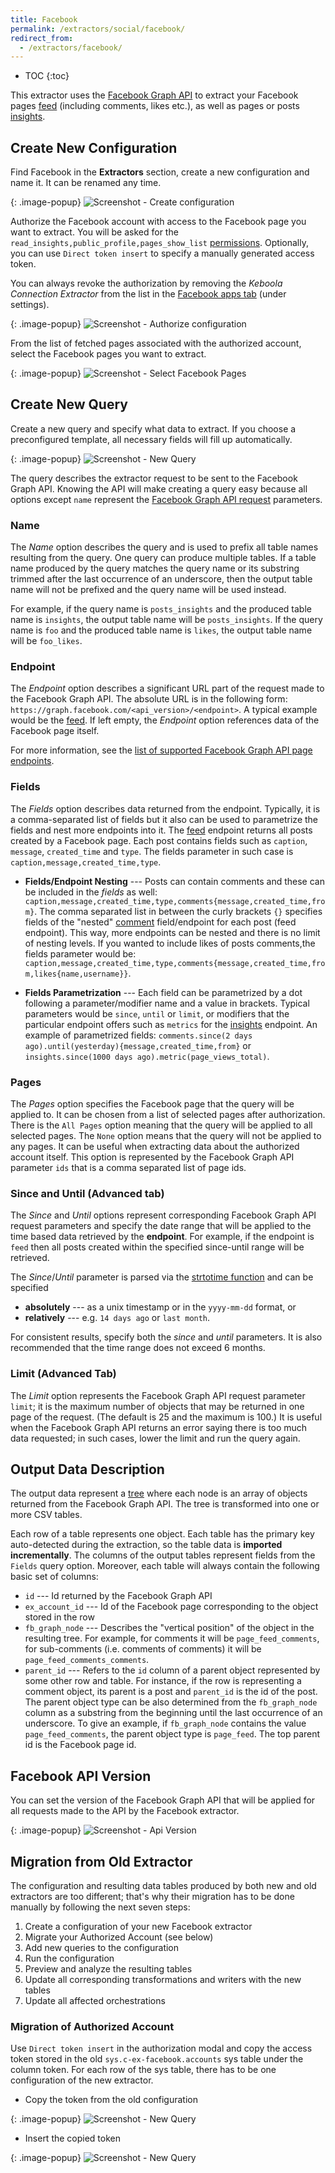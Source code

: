 ```yaml
---
title: Facebook
permalink: /extractors/social/facebook/
redirect_from:
  - /extractors/facebook/
---
```


* TOC
{:toc}

This extractor uses the [Facebook Graph API](https://developers.facebook.com/docs/graph-api) to extract 
your Facebook pages [feed](https://developers.facebook.com/docs/graph-api/reference/v2.8/page/feed) 
(including comments, likes etc.), as well as pages or posts [insights](https://developers.facebook.com/docs/graph-api/reference/v2.8/insights).

## Create New Configuration
Find Facebook in the **Extractors** section, create a new configuration and name it. It can be renamed any time.

{: .image-popup}
![Screenshot - Create configuration](/extractors/facebook/createconfig.png)

Authorize the Facebook account with access to the Facebook page you want to extract.
You will be asked for the `read_insights,public_profile,pages_show_list` [permissions](https://developers.facebook.com/docs/facebook-login/permissions). 
Optionally, you can use `Direct token insert` to specify a manually generated access token.

You can always revoke the authorization by removing the *Keboola Connection Extractor* from the list
in the [Facebook apps tab](https://www.facebook.com/settings?tab=applications) (under settings).

{: .image-popup}
![Screenshot - Authorize configuration](/extractors/facebook/authorizefb.png)

From the list of fetched pages associated with the authorized account, select the Facebook pages you want to extract.

{: .image-popup}
![Screenshot - Select Facebook Pages](/extractors/facebook/selectpages.png)

## Create New Query
Create a new query and specify what data to extract. If you choose a preconfigured template,
all necessary fields will fill up automatically.

{: .image-popup}
![Screenshot - New Query](/extractors/facebook/newquery.png)

The query describes the extractor request to be sent to the Facebook Graph API. Knowing the API will make
creating a query easy because all options except `name` represent the [Facebook Graph API request](https://developers.facebook.com/docs/graph-api/using-graph-api) parameters.

### Name
The *Name* option describes the query and is used to prefix all table names resulting from the query.
One query can produce multiple tables. If a table name produced by the query matches the query name or 
its substring trimmed after the last occurrence of an underscore, then the output table name will not be 
prefixed and the query name will be used instead.

For example, if the query name is `posts_insights` and the produced table name is `insights`, the output
table name will be `posts_insights`. If the query name is `foo` and the produced table name is `likes`,
the output table name will be `foo_likes`.

### Endpoint
The *Endpoint* option describes a significant URL part of the request made to the Facebook Graph API.
The absolute URL is in the following form: `https://graph.facebook.com/<api_version>/<endpoint>`.
A typical example would be the [feed](https://developers.facebook.com/docs/graph-api/reference/v2.8/page/feed).
If left empty, the *Endpoint* option references data of the Facebook page itself.

For more information, see the [list of supported Facebook Graph API page endpoints](https://developers.facebook.com/docs/graph-api/reference/page/).

### Fields
The *Fields* option describes data returned from the endpoint. Typically, it is a comma-separated list of
fields but it also can be used to parametrize the fields and nest more endpoints into it.
The [feed](https://developers.facebook.com/docs/graph-api/reference/v2.8/page/feed) endpoint returns all
posts created by a Facebook page. Each post contains fields such as `caption`, `message`, `created_time`
and `type`. The fields parameter in such case is `caption,message,created_time,type`.

- **Fields/Endpoint Nesting** ---
    Posts can contain comments and these can be included in the *fields* as well: `caption,message,created_time,type,comments{message,created_time,from}`. The comma separated list in between the curly brackets `{}` specifies fields of the "nested" [comment](https://developers.facebook.com/docs/graph-api/reference/v2.8/comment/) field/endpoint for each post (feed endpoint). This way, more endpoints can be nested and there is no limit of nesting levels. If you wanted to include likes of posts comments,the fields parameter would be: `caption,message,created_time,type,comments{message,created_time,from,likes{name,username}}`.

- **Fields Parametrization** ---
    Each field can be parametrized by a dot following a parameter/modifier name and a value in brackets.
    Typical parameters would be `since`, `until` or `limit`,
    or modifiers that the particular endpoint offers such as `metrics` for the [insights](https://developers.facebook.com/docs/graph-api/reference/v2.8/insights) endpoint.
    An example of parametrized fields: `comments.since(2 days ago).until(yesterday){message,created_time,from}` or `insights.since(1000 days ago).metric(page_views_total)`.

### Pages
The *Pages* option specifies the Facebook page that the query will be applied to. It can be chosen from a
list of selected pages after authorization. There is the `All Pages` option meaning that the query will
be applied to all selected pages. The `None` option means that the query will not be applied to any pages.
It can be useful when extracting data about the authorized account itself. This option is represented
by the Facebook Graph API parameter `ids` that is a comma separated list of page ids.

### Since and Until (Advanced tab)
The *Since* and *Until* options represent corresponding Facebook Graph API request parameters and
specify the date range that will be applied to the time based data retrieved by the **endpoint**. For
example, if the endpoint is `feed` then all posts created within the specified since-until range will be retrieved.

The *Since*/*Until* parameter is parsed via the [strtotime function](http://php.net/manual/en/function.strtotime.php) and can be specified

- **absolutely** --- as a unix timestamp or in the `yyyy-mm-dd` format, or
- **relatively** --- e.g. `14 days ago` or `last month`.

For consistent results, specify both the *since* and *until* parameters. It is also recommended that the 
time range does not exceed 6 months.

### Limit (Advanced Tab)
The *Limit* option represents the Facebook Graph API request parameter `limit`; it is the maximum number
of objects that may be returned in one page of the request. (The default is 25 and the maximum is 100.)
It is useful when the Facebook Graph API returns an error saying there is too much data requested; in such
cases, lower the limit and run the query again.

## Output Data Description
The output data represent a [tree](https://en.wikipedia.org/wiki/Tree_(graph_theory)) where each node is an
array of objects returned from the Facebook Graph API. The tree is transformed into one or more CSV tables.

Each row of a table represents one object. Each table has the primary key auto-detected during the
extraction, so the table data is **imported incrementally**. The columns of the output tables represent
fields from the `Fields` query option. Moreover, each table will always contain the following basic set of columns:

- `id` --- Id returned by the Facebook Graph API
- `ex_account_id` --- Id of the Facebook page corresponding to the object stored in the row
- `fb_graph_node` --- Describes the "vertical position" of the object in the resulting tree. For example,
for comments it will be `page_feed_comments`, for sub-comments (i.e. comments of comments) it will be
`page_feed_comments_comments`.
- `parent_id` --- Refers to the `id` column of a parent object represented by some other row and table.
For instance, if the row is representing a comment object, its parent is a post and `parent_id`
is the id of the post. The parent object type can be also determined from the `fb_graph_node` column as a
substring from the beginning until the last occurrence of an underscore. To give an example, if
`fb_graph_node` contains the value `page_feed_comments`, the parent object type is `page_feed`. The
top parent id is the Facebook page id.

## Facebook API Version
You can set the version of the Facebook Graph API that will be applied for all requests made to the API
by the Facebook extractor.

{: .image-popup}
![Screenshot - Api Version](/extractors/facebook/apiversion.png)

## Migration from Old Extractor
The configuration and resulting data tables produced by both new and old extractors are too different; 
that's why their migration has to be done manually by following the next seven steps:

1. Create a configuration of your new Facebook extractor
2. Migrate your Authorized Account (see below)
3. Add new queries to the configuration
4. Run the configuration
5. Preview and analyze the resulting tables
6. Update all corresponding transformations and writers with the new tables
7. Update all affected orchestrations

### Migration of Authorized Account

Use `Direct token insert` in the authorization modal and copy the access token stored in the old 
`sys.c-ex-facebook.accounts` sys table under the column token. For each row of the sys table, there has to 
be one configuration of the new extractor.

- Copy the token from the old configuration

{: .image-popup}
![Screenshot - New Query](/extractors/facebook/copytoken.png)

- Insert the copied token

{: .image-popup}
![Screenshot - New Query](/extractors/facebook/inserttoken.png)
